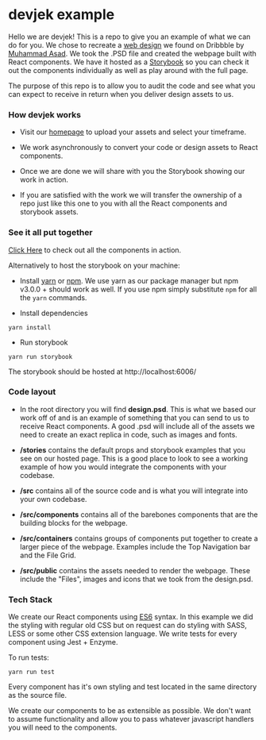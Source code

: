 # devjek example

Hello we are devjek! This is a repo to give you an example of what we can do for you. We chose to recreate a [web design](https://dribbble.com/shots/2144293-Redesign-Dropbox-Dashboard/attachments/392373) we found on Dribbble by [Muhammad Asad](https://dribbble.com/mrasad40). We took the .PSD file and created the webpage built with React components. We have it hosted as a [Storybook](https://devjekteam.github.io/devjek-example/) so you can check it out the components individually as well as play around with the full page.

The purpose of this repo is to allow you to audit the code and see what you can expect to receive in return when you deliver design assets to us.

### How devjek works

- Visit our [homepage](http://devjek.com) to upload your assets and select your timeframe.

- We work asynchronously to convert your code or design assets to React components.

- Once we are done we will share with you the Storybook showing our work in action.

- If you are satisfied with the work we will transfer the ownership of a repo just like this one to you with all the React components and storybook assets.

### See it all put together

[Click Here](https://devjekteam.github.io/devjek-example/) to check out all the components in action.

Alternatively to host the storybook on your machine:

- Install [yarn](https://yarnpkg.com/lang/en/docs/install/) or [npm](https://www.npmjs.com/get-npm). We use yarn as our package manager but npm v3.0.0 + should work as well. If you use npm simply substitute `npm` for all the `yarn` commands.

- Install dependencies
```
yarn install
```

- Run storybook
```
yarn run storybook
```

The storybook should be hosted at http://localhost:6006/

### Code layout

 - In the root directory you will find **design.psd**. This is what we based our work off of and is an example of something that you can send to us to receive React components. A good .psd will include all of the assets we need to create an exact replica in code, such as images and fonts.

- **/stories** contains the default props and storybook examples that you see on our hosted page. This is a good place to look to see a working example of how you would integrate the components with your codebase.

- **/src** contains all of the source code and is what you will integrate into your own codebase.

- **/src/components** contains all of the barebones components that are the building blocks for the webpage.

- **/src/containers** contains groups of components put together to create a larger piece of the webpage. Examples include the Top Navigation bar and the File Grid.

 - **/src/public** contains the assets needed to render the webpage. These include the "Files", images and icons that we took from the design.psd.

### Tech Stack

We create our React components using [ES6](https://github.com/lukehoban/es6features) syntax. In this example we did the styling with regular old CSS but on request can do styling with SASS, LESS or some other CSS extension language. We write tests for every component using Jest + Enzyme.

To run tests:

```
yarn run test
```

Every component has it's own styling and test located in the same directory as the source file.

We create our components to be as extensible as possible. We don't want to assume functionality and allow you to pass whatever javascript handlers you will need to the components.
